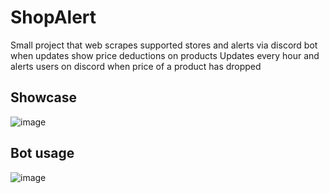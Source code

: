 # ShopAlert
Small project that web scrapes supported stores and alerts via discord bot when updates show price deductions on products
Updates every hour and alerts users on discord when price of a product has dropped

## Showcase
![image](https://user-images.githubusercontent.com/60624849/126921633-fbbb0d52-9747-4f4a-ad85-119dd2ea2ad9.png)

## Bot usage
![image](https://user-images.githubusercontent.com/60624849/126921669-9e1db8b8-c491-4198-8f68-7243c0d2ba31.png)
